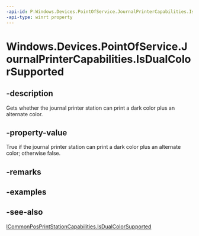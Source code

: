 ```yaml
---
-api-id: P:Windows.Devices.PointOfService.JournalPrinterCapabilities.IsDualColorSupported
-api-type: winrt property
---
```


<!-- Property syntax
public bool IsDualColorSupported { get; }
-->

# Windows.Devices.PointOfService.JournalPrinterCapabilities.IsDualColorSupported

## -description
Gets whether the journal printer station can print a dark color plus an alternate color.

## -property-value
True if the journal printer station can print a dark color plus an alternate color; otherwise false.

## -remarks

## -examples

## -see-also
[ICommonPosPrintStationCapabilities.IsDualColorSupported](journalprintercapabilities_isdualcolorsupported.md)